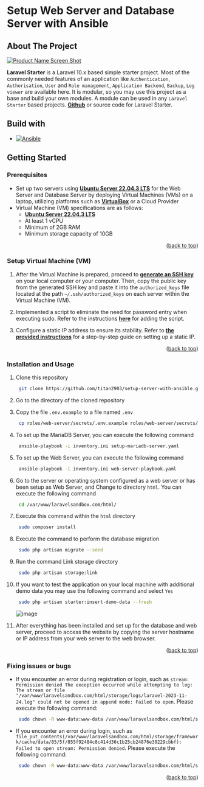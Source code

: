 <!-- Improved compatibility of back to top link: See: https://github.com/othneildrew/Best-README-Template/pull/73 -->
<a name="readme-top"></a>

# Setup Web Server and Database Server with Ansible

<!-- ABOUT THE PROJECT -->
## About The Project

[![Product Name Screen Shot][product-screenshot]](https://example.com)

**Laravel Starter** is a Laravel 10.x based simple starter project. Most of the commonly needed features of an application like `Authentication`, `Authorisation`, `User` and `Role management`, `Application Backend`, `Backup`, `Log viewer` are available here. It is modular, so you may use this project as a base and build your own modules. A module can be used in any `Laravel Starter` based projects.
[**Github**](https://github.com/nasirkhan/laravel-starter) or source code for Laravel Starter.

## Build with

* [![Ansible][Ansible-image]][Ansible-url]

<!-- GETTING STARTED -->
## Getting Started

### Prerequisites

* Set up two servers using [**Ubuntu Server 22.04.3 LTS**](https://ubuntu.com/download/server) for the Web Server and Database Server by deploying Virtual Machines (VMs) on a laptop, utilizing platforms such as [**VirtualBox**](https://www.virtualbox.org/) or a Cloud Provider
* Virtual Machine (VM) specifications are as follows:
  * [**Ubuntu Server 22.04.3 LTS**](https://ubuntu.com/download/server)
  * At least 1 vCPU
  * Minimum of 2GB RAM
  * Minimum storage capacity of 10GB

<p align="right">(<a href="#readme-top">back to top</a>)</p>

### Setup Virtual Machine (VM)

1. After the Virtual Machine is prepared, proceed to [**generate an SSH key**](https://docs.github.com/en/authentication/connecting-to-github-with-ssh/generating-a-new-ssh-key-and-adding-it-to-the-ssh-agent) on your local computer or your computer. Then, copy the public key from the generated SSH key and paste it into the `authorized_keys` file located at the path `~/.ssh/authorized_keys` on each server within the Virtual Machine (VM).

2. Implemented a script to eliminate the need for password entry when executing sudo. Refer to the instructions [**here**](https://www.cyberciti.biz/faq/linux-unix-running-sudo-command-without-a-password/) for adding the script.

3. Configure a static IP address to ensure its stability. Refer to [**the provided instructions**](https://www.ardanisite.com/cara-setting-ip-address-ubuntu-server/) for a step-by-step guide on setting up a static IP.

<p align="right">(<a href="#readme-top">back to top</a>)</p>

### Installation and Usage

1. Clone this repository

   ```sh
    git clone https://github.com/titan2903/setup-server-with-ansible.git
   ```

2. Go to the directory of the cloned repository

3. Copy the file `.env.example` to a file named `.env`

   ```sh
    cp roles/web-server/secrets/.env.example roles/web-server/secrets/.env
   ```

4. To set up the MariaDB Server, you can execute the following command

   ```sh
    ansible-playbook -i inventory.ini setup-mariadb-server.yaml
   ```

5. To set up the Web Server, you can execute the following command

   ```sh
    ansible-playbook -i inventory.ini web-server-playbook.yaml
   ```

6. Go to the server or operating system configured as a web server or has been setup as Web Server, and Change to directory `html`. You can execute the following command

   ```sh
    cd /var/www/laravelsandbox.com/html/
   ```

7. Execute this command within the `html` directory

   ```sh
    sudo composer install
   ```

8. Execute the command to perform the database migration

   ```sh
    sudo php artisan migrate --seed
   ```

9. Run the command  Link storage directory

    ```sh
     sudo php artisan storage:link
    ```

10. If you want to test the application on your local machine with additional demo data you may use the following command and select `Yes`

    ```sh
     sudo php artisan starter:insert-demo-data --fresh
    ```

    ![image](https://ik.imagekit.io/ckb21lc9cd/Screenshot/Screenshot%20from%202023-11-25%2007-49-22_Ak66tOrTs.png?updatedAt=1700873378499)

11. After everything has been installed and set up for the database and web server, proceed to access the website by copying the server hostname or IP address from your web server to the web browser.

<p align="right">(<a href="#readme-top">back to top</a>)</p>

### Fixing issues or bugs

* If you encounter an error during registration or login, such as `stream: Permission denied The exception occurred while attempting to log: The stream or file "/var/www/laravelsandbox.com/html/storage/logs/laravel-2023-11-24.log" could not be opened in append mode: Failed to open`. Please execute the following command:

    ```sh
     sudo chown -R www-data:www-data /var/www/laravelsandbox.com/html/storage/logs/
    ```

* If you encounter an error during login, such as `file_put_contents(/var/www/laravelsandbox.com/html/storage/framework/cache/data/85/5f/855f92484c8c414d36c1b25cb24876e30229cbbf): Failed to open stream: Permission denied`. Please execute the following command:
  
    ```sh
     sudo chown -R www-data:www-data /var/www/laravelsandbox.com/html/storage/framework/cache/data/85
    ```

<p align="right">(<a href="#readme-top">back to top</a>)</p>

<!-- MARKDOWN LINKS & IMAGES -->
<!-- https://www.markdownguide.org/basic-syntax/#reference-style-links -->

[Ansible-url]: https://www.ansible.com/
[Ansible-image]: https://img.shields.io/badge/ansible-FFFFF0?style=for-the-badge&logo=ansible&logoColor=black
[product-screenshot]: https://ik.imagekit.io/ckb21lc9cd/Screenshot/Screenshot%20from%202023-11-25%2008-11-17_GzDHKSIaY.png?updatedAt=1700874692938
